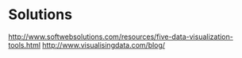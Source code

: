 # Solutions
http://www.softwebsolutions.com/resources/five-data-visualization-tools.html 
http://www.visualisingdata.com/blog/
